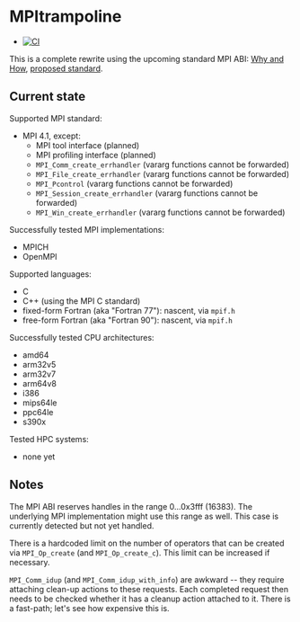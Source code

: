 # MPItrampoline

* [![CI](https://github.com/eschnett/MPItrampoline/actions/workflows/CI.yml/badge.svg?branch=eschnett/MPItrampoline6)](https://github.com/eschnett/MPItrampoline/actions/workflows/CI.yml)

This is a complete rewrite using the upcoming standard MPI ABI: [Why
and How](http://export.arxiv.org/abs/2308.11214), [proposed
standard](https://github.com/mpiwg-abi/specification-text-draft).

## Current state

Supported MPI standard:
- MPI 4.1, except:
  - MPI tool interface (planned)
  - MPI profiling interface (planned)
  - `MPI_Comm_create_errhandler` (vararg functions cannot be forwarded)
  - `MPI_File_create_errhandler` (vararg functions cannot be forwarded)
  - `MPI_Pcontrol` (vararg functions cannot be forwarded)
  - `MPI_Session_create_errhandler` (vararg functions cannot be forwarded)
  - `MPI_Win_create_errhandler` (vararg functions cannot be forwarded)

Successfully tested MPI implementations:
- MPICH
- OpenMPI

Supported languages:
- C
- C++ (using the MPI C standard)
- fixed-form Fortran (aka "Fortran 77"): nascent, via `mpif.h`
- free-form Fortran (aka "Fortran 90"): nascent, via `mpif.h`

Successfully tested CPU architectures:
- amd64
- arm32v5
- arm32v7
- arm64v8
- i386
- mips64le
- ppc64le
- s390x

Tested HPC systems:
- none yet

## Notes

The MPI ABI reserves handles in the range 0...0x3fff (16383). The
underlying MPI implementation might use this range as well. This case
is currently detected but not yet handled.

There is a hardcoded limit on the number of operators that can be
created via `MPI_Op_create` (and `MPI_Op_create_c`). This limit can be
increased if necessary.

`MPI_Comm_idup` (and `MPI_Comm_idup_with_info`) are awkward -- they
require attaching clean-up actions to these requests. Each completed
request then needs to be checked whether it has a cleanup action
attached to it. There is a fast-path; let's see how expensive this is.
